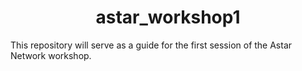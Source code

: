 <h1 align="center">astar_workshop1</h1>
<p>
  This repository will serve as a guide for the first session of the Astar Network workshop.
</p>
